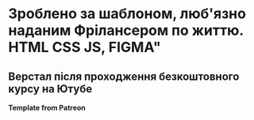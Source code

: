 # Зроблено за шаблоном, люб'язно наданим Фрілансером по життю. HTML CSS JS, FIGMA"<br>

## Верстал після проходження безкоштовного курсу на Ютубе<br>

**Template from Patreon** <br>
